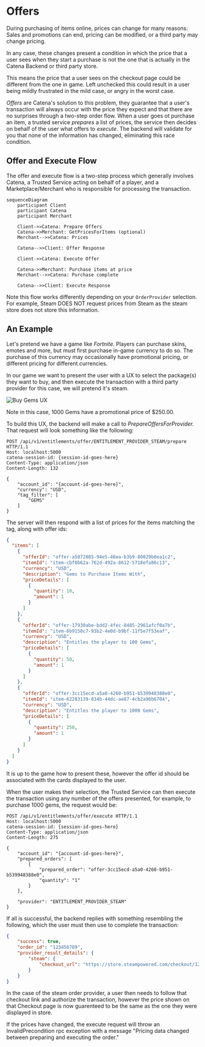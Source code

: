 # Offers

During purchasing of items online, prices can change for many reasons: Sales and promotions can end, pricing can be modified, or a third party may change pricing. 

In any case, these changes present a condition in which the price that a user sees when they start a purchase is not the one that is actually in the Catena Backend or third party store. 

This means the price that a user sees on the checkout  page could be different from the one in game. Left unchecked this could result in a user being mildly frustrated in the mild case, or angry in the worst case.

_Offers_ are Catena's solution to this problem, they guarantee that a user's transaction will always occur with the price they expect and that there are no surprises through a two-step order flow. When a user
goes ot purchase an item, a trusted service _prepares_ a list of prices, the service then decides on behalf of the user what offers to _execute_. The backend will validate for you that none of the information
has changed, eliminating this race condition.

## Offer and Execute Flow

The offer and execute flow is a two-step process which generally involves Catena, a Trusted Service acting on behalf of a player, and a Marketplace/Merchant who is responsible for processing the transaction.

```mermaid
sequenceDiagram
    participant Client
    participant Catena
    participant Merchant

    Client->>Catena: Prepare Offers
    Catena->>Merchant: GetPricesForItems (optional)
    Merchant-->>Catena: Prices
    
    Catena-->>Client: Offer Response

    Client->>Catena: Execute Offer
    
    Catena->>Merchant: Purchase items at price
    Merchant-->>Catena: Purchase complete    
    
    Catena-->>Client: Execute Response

```

Note this flow works differently depending on your `OrderProvider` selection. For example, Steam DOES NOT request prices from Steam as the steam store does not store this information.

## An Example

Let's pretend we have a game like _Fortnite._ Players can purchase skins, emotes and more, but must first purchase in-game currency to do so. The purchase of this currency may occasionally have promotional pricing, or different
pricing for different currencies.

In our game we want to present the user with a UX to select the package(s) they want to buy, and then execute the transaction with a third party provider for this case, we will pretend it's steam.

[//]: # (https://excalidraw.com/#json=0gHBk9smoJZ2Bltd5dRiR,9GWMjLcD35dhmAXIoFwybg)

![Buy Gems UX](entitlements-buy-gems.png)

Note in this case, 1000 Gems have a promotional price of $250.00.

To build this UX, the backend will make a call to _PrepareOffersForProvider._ That request will look something like the following:

```HTTP
POST /api/v1/entitlements/offer/ENTITLEMENT_PROVIDER_STEAM/prepare HTTP/1.1
Host: localhost:5000
catena-session-id: {session-id-goes-here}
Content-Type: application/json
Content-Length: 132

{
    "account_id": "{account-id-goes-here}",
    "currency": "USD",
    "tag_filter": [
        "GEMS"
    ]
}
```

The server will then respond with a list of prices for the items matching the tag, along with offer ids:

```json
{
  "items": [
    {
      "offerId": "offer-a5872085-94e5-46ea-b3b9-80029b0ea1c2",
      "itemId": "item-cbf0b62a-762d-492a-8612-5718efa86c13",
      "currency": "USD",
      "description": "Gems to Purchase Items With",
      "priceDetails": [
        {
          "quantity": 10,
          "amount": 1
        }
      ]
    },
    {
      "offerId": "offer-17930abe-bdd2-4fec-8485-2961afcf0a7b",
      "itemId": "item-6b9158c7-93b2-4e0d-b9bf-11f5e7f53eaf",
      "currency": "USD",
      "description": "Entitles the player to 100 Gems",
      "priceDetails": [
        {
          "quantity": 50,
          "amount": 1
        }
      ]
    },
    {
      "offerId": "offer-3cc15ecd-a5a0-4260-b951-b539948388e0",
      "itemId": "item-62283139-834b-44dc-ae87-4cb2a96b6704",
      "currency": "USD",
      "description": "Entitles the player to 1000 Gems",
      "priceDetails": [
        {
          "quantity": 250,
          "amount": 1
        }
      ]
    }
  ]
}
```

It is up to the game how to present these, however the offer id should be associated with the cards displayed to the user.

When the user makes their selection, the Trusted Service can then execute the transaction using any number of the offers presented, for example, to purchase 1000 gems, the request would be: 

```HTTP
POST /api/v1/entitlements/offer/execute HTTP/1.1
Host: localhost:5000
catena-session-id: {session-id-goes-here}
Content-Type: application/json
Content-Length: 275

{
    "account_id": "{account-id-goes-here}",
    "prepared_orders": [
        {
            "prepared_order": "offer-3cc15ecd-a5a0-4260-b951-b539948388e0",
            "quantity": "1"
        }
    ],
    
    "provider": "ENTITLEMENT_PROVIDER_STEAM"
}
```

If all is successful, the backend replies with something resembling the following, which the user must then use to complete the transaction:

```json
{
    "success": true,
    "order_id": "123456789",
    "provider_result_details": {
        "steam": {
            "checkout_url": "https://store.steampowered.com/checkout/123456789"
        }
    }
}
```

In the case of the steam order provider, a user then needs to follow that checkout link and authorize the transaction, however the price shown on that Checkout page is now guarenteed to be the same as the one they were displayed in store.

If the prices have changed, the execute request will throw an InvalidPrecondition rpc exception with a message "Pricing data changed between preparing and executing the order."
